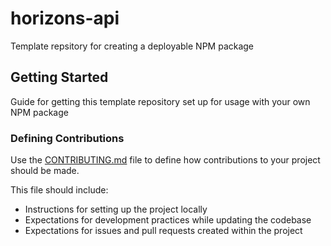# horizons-api

Template repsitory for creating a deployable NPM package

## Getting Started

Guide for getting this template repository set up for usage with your own NPM package

### Defining Contributions

Use the [CONTRIBUTING.md](./CONTRIBUTING.md) file to define how contributions to your project should be made.

This file should include:

- Instructions for setting up the project locally
- Expectations for development practices while updating the codebase
- Expectations for issues and pull requests created within the project
